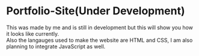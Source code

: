 # Portfolio-Site(Under Development)
This was made by me and is still in development but this will show you how it looks like currently.<br/>
Also the langauges used to make the website are HTML and CSS, I am also planning to integrate JavaScript as well.
